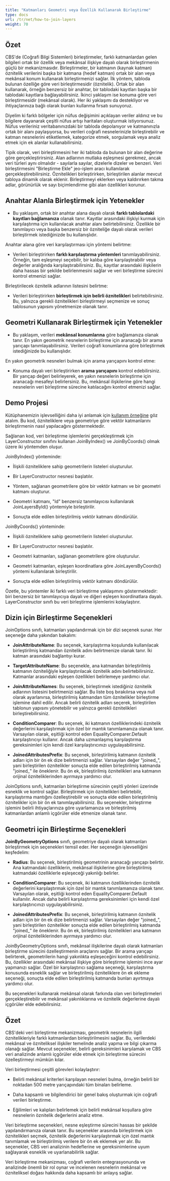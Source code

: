 ```yaml
---
title: "Katmanları Geometri veya Özellik Kullanarak Birleştirme"
type: docs
url: /tr/net/how-to-join-layers
weight: 70
---
```


## Özet

CBS'de (Coğrafi Bilgi Sistemleri) birleştirmeler, farklı katmanlardan gelen bilgileri ortak bir özellik veya mekânsal ilişkiye dayalı olarak birleştirmenin güçlü bir mekanizmasıdır. Birleştirmeler, bir katmanın (kaynak katman) öznitelik verilerini başka bir katmana (hedef katman) ortak bir alan veya mekânsal konum kullanarak birleştirmenizi sağlar. İlk yöntem, tabloda bulunan özelliğe göre veri birleştirmesidir (öznitelik). Ortak bir alan kullanarak, örneğin benzersiz bir anahtar, bir tablodaki kayıtları başka bir tablodaki kayıtlara bağlayabilirsiniz. İkinci yaklaşım ise konuma göre veri birleştirmesidir (mekânsal olarak). Her iki yaklaşımı da destekliyor ve ihtiyaçlarınıza bağlı olarak bunları kullanma fırsatı sunuyoruz.

Diyelim ki farklı bölgeler için nüfus değişimini açıklayan veriler aldınız ve bu bilgilere dayanarak çeşitli nüfus artışı haritaları oluşturmak istiyorsunuz. Nüfus verileriniz veritabanınızdaki bir tabloda depolanıyor ve katmanınızla ortak bir alanı paylaşıyorsa, bu verileri coğrafi nesnelerinizle birleştirebilir ve katman nesnelerini etiketlemek, kategorize etmek, sorgulamak veya analiz etmek için ek alanlar kullanabilirsiniz.

Tipik olarak, veri birleştirmesini her iki tabloda da bulunan bir alan değerine göre gerçekleştirirsiniz. Alan adlarının mutlaka eşleşmesi gerekmez, ancak veri türleri aynı olmalıdır - sayılarla sayılar, dizelerle dizeler ve benzeri. Veri birleştirmesini "Birleştirme Ekle" jeo-işlem aracı kullanılarak gerçekleştirebilirsiniz. Öznitelikleri birleştirirken, birleştirilen alanlar mevcut tabloya dinamik olarak eklenir. Birleştirmeyi eklerken veya kaldırırken takma adlar, görünürlük ve sayı biçimlendirme gibi alan özellikleri korunur.

## Anahtar Alanla Birleştirmek için Yetenekler

- Bu yaklaşım, ortak bir anahtar alana dayalı olarak **farklı tablolardaki kayıtları bağlamanıza** olanak tanır. Kayıtlar arasındaki ilişkiyi kurmak için karşılaştırma için kullanılacak anahtar alanı belirtebilirsiniz. Özellikle bir tanımlayıcı veya başka benzersiz bir özniteliğe dayalı olarak verileri birleştirmek istediğinizde bu kullanışlıdır.

Anahtar alana göre veri karşılaştırması için yöntemi belirtme:

- Verileri birleştirirken **farklı karşılaştırma yöntemleri** tanımlayabilirsiniz. Örneğin, tam eşleşmeyi seçebilir, bir kalıba göre karşılaştırabilir veya değerler aralığında karşılaştırabilirsiniz. Bu, kayıtlar arasındaki ilişkilerin daha hassas bir şekilde belirlenmesini sağlar ve veri birleştirme sürecini kontrol etmenizi sağlar.

Birleştirilecek öznitelik adlarının listesini belirtme:

- Verileri birleştirirken **birleştirmek için belirli öznitelikleri** belirtebilirsiniz. Bu, yalnızca gerekli öznitelikleri birleştirmeyi seçmenize ve sonuç tablosunun yapısını yönetmenize olanak tanır.

## Geometri Kullanarak Birleştirmek için Yetenekler

- Bu yaklaşım, verileri **mekânsal konumlarına** göre bağlamanıza olanak tanır. En yakın geometrik nesnelerin birleştirme için aranacağı bir arama yarıçapı tanımlayabilirsiniz. Verileri coğrafi konumlarına göre birleştirmek istediğinizde bu kullanışlıdır.

En yakın geometrik nesneleri bulmak için arama yarıçapını kontrol etme:

- Konuma dayalı veri birleştirirken **arama yarıçapını** kontrol edebilirsiniz. Bir yarıçap değeri belirleyerek, en yakın nesnelerin birleştirme için aranacağı mesafeyi belirlersiniz. Bu, mekânsal ilişkilerine göre hangi nesnelerin veri birleştirme sürecine katılacağını kontrol etmenizi sağlar.

## Demo Projesi

Kütüphanemizin işlevselliğini daha iyi anlamak için [kullanım örneğine](https://github.com/aspose-gis/Aspose.GIS-for-.NET/tree/master/Apps/Geo.Layers.Join) göz atalım. Bu kod, özniteliklere veya geometriye göre vektör katmanlarını birleştirmenin nasıl yapılacağını göstermektedir.

Sağlanan kod, veri birleştirme işlemlerini gerçekleştirmek için LayerConstructor sınıfını kullanan JoinByIndex() ve JoinByCoords() olmak üzere iki yöntemden oluşur.

JoinByIndex() yönteminde:

- İlişkili özniteliklere sahip geometrilerin listeleri oluşturulur.

- Bir LayerConstructor nesnesi başlatılır.

- Yöntem, sağlanan geometrilere göre bir vektör katmanı ve bir geometri katmanı oluşturur.

- Geometri katmanı, "Id" benzersiz tanımlayıcısı kullanılarak JoinLayersById() yöntemiyle birleştirilir.

- Sonuçta elde edilen birleştirilmiş vektör katmanı döndürülür.

JoinByCoords() yönteminde:

- İlişkili özniteliklere sahip geometrilerin listeleri oluşturulur.

- Bir LayerConstructor nesnesi başlatılır.

- Geometri katmanları, sağlanan geometrilere göre oluşturulur.

- Geometri katmanları, eşleşen koordinatlara göre JoinLayersByCoords() yöntemi kullanılarak birleştirilir.

- Sonuçta elde edilen birleştirilmiş vektör katmanı döndürülür.

Özetle, bu yöntemler iki farklı veri birleştirme yaklaşımını göstermektedir: biri benzersiz bir tanımlayıcıya dayalı ve diğeri eşleşen koordinatlara dayalı. LayerConstructor sınıfı bu veri birleştirme işlemlerini kolaylaştırır.

## Dizin için Birleştirme Seçenekleri

JoinOptions sınıfı, katmanları yapılandırmak için bir dizi seçenek sunar. Her seçeneğe daha yakından bakalım:

- **JoinAttributeName**: Bu seçenek, karşılaştırma koşulunda kullanılacak birleştirilmiş katmandan öznitelik adını belirtmenize olanak tanır. İki katman arasındaki bağlantıyı kurar.

- **TargetAttributeName**: Bu seçenekle, ana katmandan birleştirilmiş katmanın özniteliğiyle karşılaştırılacak öznitelik adını belirtebilirsiniz. Katmanlar arasındaki eşleşen özellikleri belirlemeye yardımcı olur.

- **JoinAttributeNames**: Bu seçenek, birleştirmek istediğiniz öznitelik adlarının listesini belirtmenizi sağlar. Bu liste boş bırakılırsa veya null olarak ayarlanırsa, birleştirilmiş katmandan tüm öznitelikler birleştirme işlemine dahil edilir. Ancak belirli öznitelik adları seçerek, birleştirilen tablonun yapısını yönetebilir ve yalnızca gerekli öznitelikleri birleştirebilirsiniz.

- **ConditionComparer**: Bu seçenek, iki katmanın özelliklerindeki öznitelik değerlerini karşılaştırmak için özel bir mantık tanımlamanıza olanak tanır. Varsayılan olarak, eşitliği kontrol eden EqualityComparer.Default karşılaştırıcıyı kullanır. Ancak daha uzmanlaşmış karşılaştırma gereksinimleri için kendi özel karşılaştırıcınızı uygulayabilirsiniz.

- **JoinedAttributesPrefix**: Bu seçenek, birleştirilmiş katmanın öznitelik adları için bir ön ek dize belirtmenizi sağlar. Varsayılan değer "joined_", yani birleştirilen öznitelikler sonuçta elde edilen birleştirilmiş katmanda "joined_" ile öneklenir. Bu ön ek, birleştirilmiş öznitelikleri ana katmanın orijinal özniteliklerinden ayırmaya yardımcı olur.

JoinOptions sınıfı, katmanları birleştirme sürecinin çeşitli yönleri üzerinde esneklik ve kontrol sağlar. Birleştirmek için öznitelikleri belirtebilir, karşılaştırma mantığını özelleştirebilir ve sonuçta elde edilen birleştirilmiş öznitelikler için bir ön ek tanımlayabilirsiniz. Bu seçenekler, birleştirme işlemini belirli ihtiyaçlarınıza göre uyarlamanıza ve birleştirilmiş katmanlardan anlamlı içgörüler elde etmenize olanak tanır.

## Geometri için Birleştirme Seçenekleri

**JoinByGeometryOptions** sınıfı, geometriye dayalı olarak katmanları birleştirmek için seçenekleri temsil eder. Her seçeneğin işlevselliğini keşfedelim:

- **Radius**: Bu seçenek, birleştirilmiş geometrinin aranacağı yarıçapı belirtir. Ana katmandaki özelliklerin, mekânsal ilişkilerine göre birleştirilmiş katmandaki özelliklerle eşleşeceği yakınlığı belirler.

- **ConditionComparer**: Bu seçenek, iki katmanın özelliklerinden öznitelik değerlerini karşılaştırmak için özel bir mantık tanımlamanıza olanak tanır. Varsayılan olarak, eşitliği kontrol eden EqualityComparer.Default kullanılır. Ancak daha belirli karşılaştırma gereksinimleri için kendi özel karşılaştırıcınızı uygulayabilirsiniz.

- **JoinedAttributesPrefix**: Bu seçenek, birleştirilmiş katmanın öznitelik adları için bir ön ek dize belirtmenizi sağlar. Varsayılan değer "joined_", yani birleştirilen öznitelikler sonuçta elde edilen birleştirilmiş katmanda "joined_" ile öneklenir. Bu ön ek, birleştirilmiş öznitelikleri ana katmanın orijinal özniteliklerinden ayırmaya yardımcı olur.

JoinByGeometryOptions sınıfı, mekânsal ilişkilerine dayalı olarak katmanları birleştirme sürecini özelleştirmenin araçlarını sağlar. Bir arama yarıçapı belirterek, geometrilerin hangi yakınlıkta eşleşeceğini kontrol edebilirsiniz. Bu, özellikler arasındaki mekânsal ilişkiye göre birleştirme işlemini ince ayar yapmanızı sağlar. Özel bir karşılaştırıcı sağlama seçeneği, karşılaştırma konusunda esneklik sağlar ve birleştirilmiş özniteliklere ön ek ekleme seçeneği, sonuçta elde edilen birleştirilmiş katmanda bunları ayırtmaya yardımcı olur.

Bu seçenekleri kullanarak mekânsal olarak farkında olan veri birleştirmeleri gerçekleştirebilir ve mekânsal yakınlıklarına ve öznitelik değerlerine dayalı içgörüler elde edebilirsiniz.

## Özet

CBS'deki veri birleştirme mekanizması, geometrik nesnelerin ilgili öznitelikleriyle farklı katmanlardan birleştirilmesini sağlar. Bu, verilerdeki mekânsal ve özniteliksel ilişkiler temelinde analiz yapma ve bilgi çıkarma olanağı sağlar. Mevcut seçenekler, belirli gereksinimleri karşılamak ve CBS veri analizinde anlamlı içgörüler elde etmek için birleştirme sürecini özelleştirmeyi mümkün kılar.

Veri birleştirmesi çeşitli görevleri kolaylaştırır:

- Belirli mekânsal kriterleri karşılayan nesneleri bulma, örneğin belirli bir noktadan 500 metre yarıçapındaki tüm binaları belirleme.

- Daha kapsamlı ve bilgilendirici bir genel bakış oluşturmak için coğrafi verileri birleştirme.

- Eğilimleri ve kalıpları belirlemek için belirli mekânsal koşullara göre nesnelerin öznitelik değerlerini analiz etme.

Veri birleştirme seçenekleri, nesne eşleştirme sürecini hassas bir şekilde yapılandırmanıza olanak tanır. Bu seçenekler arasında birleştirmek için öznitelikleri seçmek, öznitelik değerlerini karşılaştırmak için özel mantık tanımlamak ve birleştirilmiş verilere bir ön ek eklemek yer alır. Bu seçenekler, CBS veri analizinin hedeflerine ve gereksinimlerine uyum sağlayarak esneklik ve uyarlanabilirlik sağlar.

Veri birleştirme mekanizması, coğrafi verilerin entegrasyonunda ve analizinde önemli bir rol oynar ve incelenen nesnelerin mekânsal ve özniteliksel doğası hakkında daha kapsamlı bir anlayış sağlar.